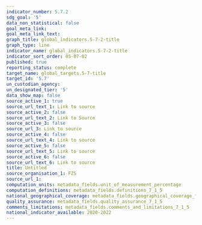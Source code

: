 ```yaml
---
indicator_number: 5.7.2
sdg_goal: '5'
data_non_statistical: false
goal_meta_link: 
goal_meta_link_text: 
graph_title: global_indicators.5-7-2-title
graph_type: line
indicator_name: global_indicators.5-7-2-title
indicator_sort_order: 05-07-02
published: true
reporting_status: complete
target_name: global_targets.5-7-title
target_id: '5.7'
un_custodian_agency:
un_designated_tier: '5'
data_show_map: false
source_active_1: true
source_url_text_1: Link to source
source_active_2: false
source_url_text_2: Link to Source
source_active_3: false
source_url_3: Link to source
source_active_4: false
source_url_text_4: Link to source
source_active_5: false
source_url_text_5: Link to source
source_active_6: false
source_url_text_6: Link to source
title: Untitled
source_organisation_1: FZS
source_url_1: 
computation_units: metadata_fields.unit_of_measurement_percentage
computation_definitions: metadata_fields.definitions_7_1_5
national_geographical_coverage: metadata_fields.geographical_coverage_fbih
quality_assurance: metadata_fields.quality_assurance_7_1_5
comments_limitations: metadata_fields.comments_and_limitations_7_1_5
national_indicator_available: 2020-2022
---
```

